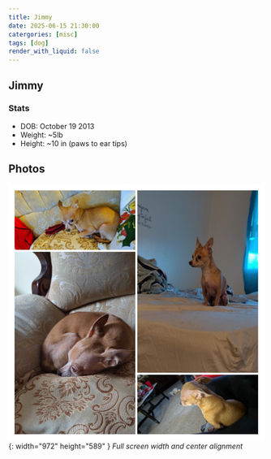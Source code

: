 ```yaml
---
title: Jimmy
date: 2025-06-15 21:30:00 
catergories: [misc]
tags: [dog]
render_with_liquid: false
---
```


## Jimmy 

### Stats
- DOB: October 19 2013
- Weight: ~5lb
- Height: ~10 in (paws to ear tips)

## Photos

![Jimmy Collage](../assets/img/Jimmy_collage.jpg){: width="972" height="589" }
_Full screen width and center alignment_